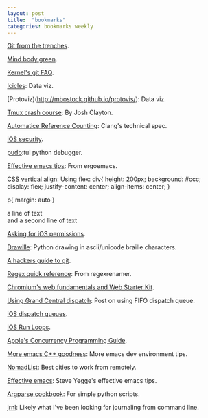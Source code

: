 ```yaml
---
layout: post
title:  "bookmarks"
categories: bookmarks weekly
---
```


[Git from the trenches](https://ochronus.com/git-tips-from-the-trenches/).

[Mind body green](http://www.mindbodygreen.com/).

[Kernel's git FAQ](https://git.wiki.kernel.org/index.php/Git_FAQ).

[Icicles](http://philogb.github.io/jit/static/v20/Jit/Examples/Icicle/example2.html): Data viz.

[Protoviz)(http://mbostock.github.io/protovis/): Data viz.

[Tmux crash course](http://robots.thoughtbot.com/a-tmux-crash-course): By Josh Clayton.

[Automatice Reference Counting](http://clang.llvm.org/docs/AutomaticReferenceCounting.html): Clang's technical spec.

[iOS security](http://images.apple.com/iphone/business/docs/iOS_Security_Feb14.pdf).

[pudb](https://pypi.python.org/pypi/pudb):tui python debugger.

[Effective emacs tips](http://ergoemacs.org/emacs/effective_emacs.html): From ergoemacs.

[CSS vertical align](http://codepen.io/oisinlavery/pen/Jmjtz): Using flex:
div{
  height: 200px;
  background: #ccc;
  display: flex;
  justify-content: center;
  align-items: center;
}

p{
  margin: auto
}

<div>
a line of text</br>and a second line of text
</div>

[Asking for iOS permissions](http://techcrunch.com/2014/04/04/the-right-way-to-ask-users-for-ios-permissions/).

[Drawille](https://github.com/asciimoo/drawille/): Python drawing in ascii/unicode braille characters.

[A hackers guide to git](http://wildlyinaccurate.com/a-hackers-guide-to-git).

[Regex quick reference](http://regexrenamer.sourceforge.net/help/regex_quickref.html): From regexrenamer.

[Chromium's web fundamentals and Web Starter Kit](http://blog.chromium.org/2014/06/web-fundamentals-and-web-starter-kit.html).

[Using Grand Central dispatch](http://www.fieryrobot.com/blog/2010/09/01/synchronization-using-grand-central-dispatch/): Post on using FIFO dispatch queue.

[iOS dispatch queues](https://developer.apple.com/library/ios/documentation/General/Conceptual/ConcurrencyProgrammingGuide/OperationQueues/OperationQueues.html).

[iOS Run Loops](https://developer.apple.com/library/mac/documentation/Cocoa/Conceptual/Multithreading/RunLoopManagement/RunLoopManagement.html).

[Apple's Concurrency Programming Guide](http://developer.apple.com/library/mac/#documentation/General/Conceptual/ConcurrencyProgrammingGuide/Introduction/Introduction.html).

[More emacs C++ goodness](http://truongtx.me/2013/03/10/emacs-setting-up-perfect-environment-for-cc-programming): More emacs dev environment tips.

[NomadList](http://nomadlist.io/?hn): Best cities to work from remotely.

[Effective emacs](https://sites.google.com/site/steveyegge2/effective-emacs): Steve Yegge's effective emacs tips.

[Argparse cookbook](http://mkaz.com/2014/07/26/python-argparse-cookbook/): For simple python scripts.

[jrnl](http://maebert.github.io/jrnl/): Likely what I've been looking for journaling from command line.